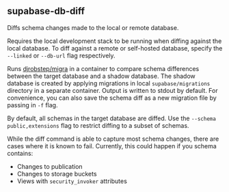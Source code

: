 ## supabase-db-diff

Diffs schema changes made to the local or remote database.

Requires the local development stack to be running when diffing against the local database. To diff against a remote or self-hosted database, specify the `--linked` or `--db-url` flag respectively.

Runs [djrobstep/migra](https://github.com/djrobstep/migra) in a container to compare schema differences between the target database and a shadow database. The shadow database is created by applying migrations in local `supabase/migrations` directory in a separate container. Output is written to stdout by default. For convenience, you can also save the schema diff as a new migration file by passing in `-f` flag.

By default, all schemas in the target database are diffed. Use the `--schema public,extensions` flag to restrict diffing to a subset of schemas.

While the diff command is able to capture most schema changes, there are cases where it is known to fail. Currently, this could happen if you schema contains:

- Changes to publication
- Changes to storage buckets
- Views with `security_invoker` attributes
